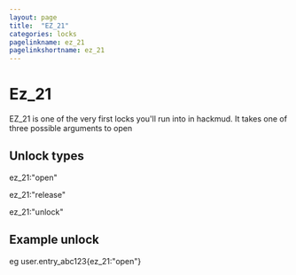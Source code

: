 ```yaml
---
layout: page
title:  "EZ_21"
categories: locks
pagelinkname: ez_21
pagelinkshortname: ez_21
---
```


# Ez_21

EZ_21 is one of the very first locks you'll run into in hackmud. It takes one of three possible arguments to open

## Unlock types

ez_21:"open"

ez_21:"release"

ez_21:"unlock"

## Example unlock

eg user.entry_abc123{ez_21:"open"}